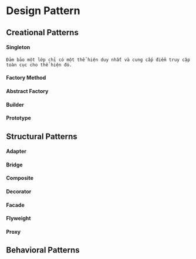 # Design Pattern

## Creational Patterns

#### Singleton
    Đảm bảo một lớp chỉ có một thể hiện duy nhất và cung cấp điểm truy cập toàn cục cho thể hiện đó.

#### Factory Method
#### Abstract Factory
#### Builder
#### Prototype

## Structural Patterns

#### Adapter
#### Bridge
#### Composite
#### Decorator
#### Facade
#### Flyweight
#### Proxy

## Behavioral Patterns